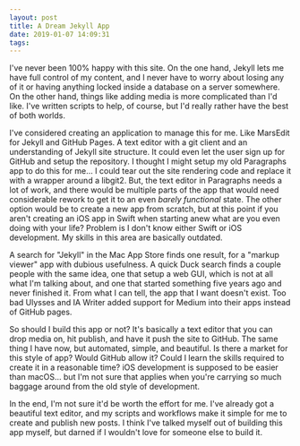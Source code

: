 ```yaml
---
layout: post
title: A Dream Jekyll App
date: 2019-01-07 14:09:31
tags: 
---
```


I've never been 100% happy with this site. On the one hand, Jekyll lets me have full control of my content, and I never have to worry about losing any of it or having anything locked inside a database on a server somewhere. On the other hand, things like adding media is more complicated than I'd like. I've written scripts to help, of course, but I'd really rather have the best of both worlds. 

I've considered creating an application to manage this for me. Like MarsEdit for Jekyll and GitHub Pages. A text editor with a git client and an understanding of Jekyll site structure. It could even let the user sign up for GitHub and setup the repository. I thought I might setup my old Paragraphs app to do this for me… I could tear out the site rendering code and replace it with a wrapper around a libgit2. But, the text editor in Paragraphs needs a lot of work, and there would be multiple parts of the app that would need considerable rework to get it to an even *barely functional* state. The other option would be to create a new app from scratch, but at this point if you aren't creating an iOS app in Swift when starting anew what are you even doing with your life? Problem is I don't know either Swift or iOS development. My skills in this area are basically outdated. 

A search for "Jekyll" in the Mac App Store finds one result, for a "markup viewer" app with dubious usefulness. A quick Duck search finds a couple people with the same idea, one that setup a web GUI, which is not at all what I'm talking about, and one that started something five years ago and never finished it. From what I can tell, the app that I want doesn't exist. Too bad Ulysses and IA Writer added support for Medium into their apps instead of GitHub pages. 

So should I build this app or not? It's basically a text editor that you can drop media on, hit publish, and have it push the site to GitHub. The same thing I have now, but automated, simple, and beautiful. Is there a market for this style of app? Would GitHub allow it? Could I learn the skills required to create it in a reasonable time? iOS development is supposed to be easier than macOS… but I'm not sure that applies when you're carrying so much baggage around from the old style of development. 

In the end, I'm not sure it'd be worth the effort for me. I've already got a beautiful text editor, and my scripts and workflows make it simple for me to create and publish new posts. I think I've talked myself out of building this app myself, but darned if I wouldn't love for someone else to build it. 


